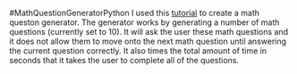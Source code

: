 #MathQuestionGeneratorPython
I used this [tutorial](https://youtu.be/21FnnGKSRZo?si=4FFpCUjm8x0jBD2K) to create a math queston generator.
The generator works by generating a number of math questions (currently set to 10).
It will ask the user these math questions and it does not allow them to move onto the next math question until 
answering the current question correctly.
It also times the total amount of time in seconds that it takes the user to complete all of the questions.
